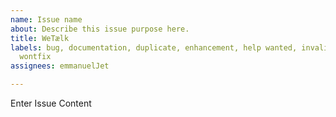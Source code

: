 ```yaml
---
name: Issue name
about: Describe this issue purpose here.
title: WeTælk
labels: bug, documentation, duplicate, enhancement, help wanted, invalid, question,
  wontfix
assignees: emmanuelJet

---
```


Enter Issue Content
